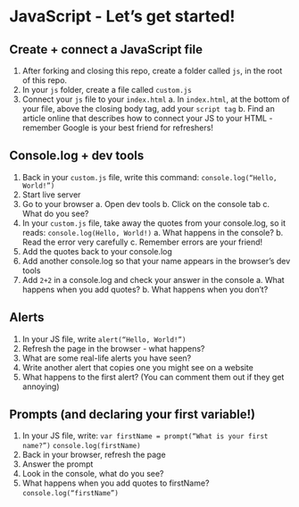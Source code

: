 # JavaScript - Let’s get started!

## Create + connect a JavaScript file 
1. After forking and closing this repo, create a folder called `js`, in the root of this repo.
2. In your `js` folder, create a file called `custom.js`
3. Connect your `js` file to your `index.html`
    a. In `index.html`, at the bottom of your file, above the closing body tag, add your `script tag`
    b. Find an article online that describes how to connect your JS to your HTML - remember Google is your best friend for refreshers!

## Console.log + dev tools 
1. Back in your `custom.js` file, write this command: `console.log(“Hello, World!”)`
2. Start live server
3. Go to your browser
    a. Open dev tools
    b. Click on the console tab
    c. What do you see?
4. In your `custom.js` file, take away the quotes from your console.log, so it reads:   `console.log(Hello, World!)`
    a. What happens in the console?
    b. Read the error very carefully
    c. Remember errors are your friend!
5. Add the quotes back to your console.log
6. Add another console.log so that your name appears in the browser’s dev tools
7. Add `2+2` in a console.log and check your answer in the console
    a. What happens when you add quotes? 
    b. What happens when you don’t?

## Alerts
1. In your JS file, write `alert(“Hello, World!”)`
2. Refresh the page in the browser - what happens?
3. What are some real-life alerts you have seen?
4. Write another alert that copies one you might see on a website
5. What happens to the first alert? (You can comment them out if they get annoying)

## Prompts (and declaring your first variable!)
1. In your JS file, write: 
    `var firstName = prompt(“What is your first name?”)`
    `console.log(firstName)`
2. Back in your browser, refresh the page
3. Answer the prompt
4. Look in the console, what do you see?
5. What happens when you add quotes to firstName? `console.log(“firstName”)`